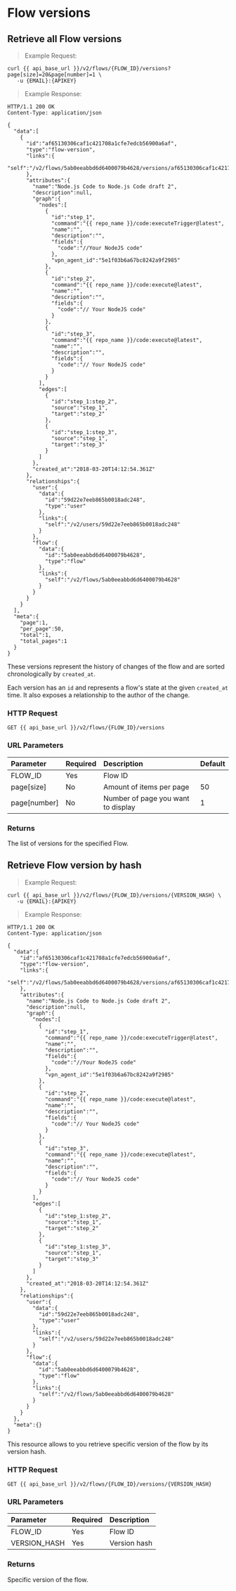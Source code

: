 # Flow versions

## Retrieve all Flow versions

> Example Request:

```shell
curl {{ api_base_url }}/v2/flows/{FLOW_ID}/versions?page[size]=20&page[number]=1 \
   -u {EMAIL}:{APIKEY}
```

> Example Response:

```http
HTTP/1.1 200 OK
Content-Type: application/json

{
  "data":[
    {
      "id":"af65130306caf1c421708a1cfe7edcb56900a6af",
      "type":"flow-version",
      "links":{
        "self":"/v2/flows/5ab0eeabbd6d6400079b4628/versions/af65130306caf1c421708a1cfe7edcb56900a6af"
      },
      "attributes":{
        "name":"Node.js Code to Node.js Code draft 2",
        "description":null,
        "graph":{
          "nodes":[
            {
              "id":"step_1",
              "command":"{{ repo_name }}/code:executeTrigger@latest",
              "name":"",
              "description":"",
              "fields":{
                "code":"//Your NodeJS code"
              },
              "vpn_agent_id":"5e1f03b6a67bc8242a9f2985"
            },
            {
              "id":"step_2",
              "command":"{{ repo_name }}/code:execute@latest",
              "name":"",
              "description":"",
              "fields":{
                "code":"// Your NodeJS code"
              }
            },
            {
              "id":"step_3",
              "command":"{{ repo_name }}/code:execute@latest",
              "name":"",
              "description":"",
              "fields":{
                "code":"// Your NodeJS code"
              }
            }
          ],
          "edges":[
            {
              "id":"step_1:step_2",
              "source":"step_1",
              "target":"step_2"
            },
            {
              "id":"step_1:step_3",
              "source":"step_1",
              "target":"step_3"
            }
          ]
        },
        "created_at":"2018-03-20T14:12:54.361Z"
      },
      "relationships":{
        "user":{
          "data":{
            "id":"59d22e7eeb865b0018adc248",
            "type":"user"
          },
          "links":{
            "self":"/v2/users/59d22e7eeb865b0018adc248"
          }
        },
        "flow":{
          "data":{
            "id":"5ab0eeabbd6d6400079b4628",
            "type":"flow"
          },
          "links":{
            "self":"/v2/flows/5ab0eeabbd6d6400079b4628"
          }
        }
      }
    }
  ],
  "meta":{
    "page":1,
    "per_page":50,
    "total":1,
    "total_pages":1
  }
}
```

These versions represent the history of changes of the flow and are sorted chronologically by `created_at`.

Each version has an `id` and represents a flow's state at the given `created_at` time.
It also exposes a relationship to the author of the change.

### HTTP Request

`GET {{ api_base_url }}/v2/flows/{FLOW_ID}/versions`

### URL Parameters

| Parameter      | Required | Description                        | Default |
| :------------- | :------- | :----------------------------------| :------ |
| FLOW_ID        | Yes      | Flow ID                    |         |
| page\[size\]   | No       | Amount of items per page           | 50      |
| page\[number\] | No       | Number of page you want to display | 1       |


### Returns

The list of versions for the specified Flow.

## Retrieve Flow version by hash

> Example Request:

```shell
curl {{ api_base_url }}/v2/flows/{FLOW_ID}/versions/{VERSION_HASH} \
   -u {EMAIL}:{APIKEY}
```

> Example Response:

```http
HTTP/1.1 200 OK
Content-Type: application/json

{
  "data":{
    "id":"af65130306caf1c421708a1cfe7edcb56900a6af",
    "type":"flow-version",
    "links":{
      "self":"/v2/flows/5ab0eeabbd6d6400079b4628/versions/af65130306caf1c421708a1cfe7edcb56900a6af"
    },
    "attributes":{
      "name":"Node.js Code to Node.js Code draft 2",
      "description":null,
      "graph":{
        "nodes":[
          {
            "id":"step_1",
            "command":"{{ repo_name }}/code:executeTrigger@latest",
            "name":"",
            "description":"",
            "fields":{
              "code":"//Your NodeJS code"
            },
            "vpn_agent_id":"5e1f03b6a67bc8242a9f2985"
          },
          {
            "id":"step_2",
            "command":"{{ repo_name }}/code:execute@latest",
            "name":"",
            "description":"",
            "fields":{
              "code":"// Your NodeJS code"
            }
          },
          {
            "id":"step_3",
            "command":"{{ repo_name }}/code:execute@latest",
            "name":"",
            "description":"",
            "fields":{
              "code":"// Your NodeJS code"
            }
          }
        ],
        "edges":[
          {
            "id":"step_1:step_2",
            "source":"step_1",
            "target":"step_2"
          },
          {
            "id":"step_1:step_3",
            "source":"step_1",
            "target":"step_3"
          }
        ]
      },
      "created_at":"2018-03-20T14:12:54.361Z"
    },
    "relationships":{
      "user":{
        "data":{
          "id":"59d22e7eeb865b0018adc248",
          "type":"user"
        },
        "links":{
          "self":"/v2/users/59d22e7eeb865b0018adc248"
        }
      },
      "flow":{
        "data":{
          "id":"5ab0eeabbd6d6400079b4628",
          "type":"flow"
        },
        "links":{
          "self":"/v2/flows/5ab0eeabbd6d6400079b4628"
        }
      }
    }
  },
  "meta":{}
}
```

This resource allows to you retrieve specific version of the flow by its version hash.

### HTTP Request

`GET {{ api_base_url }}/v2/flows/{FLOW_ID}/versions/{VERSION_HASH}`

### URL Parameters

| Parameter    | Required | Description     |
| :----------- | :------- | :-------------- |
| FLOW_ID      | Yes      | Flow ID |
| VERSION_HASH | Yes      | Version hash    |

### Returns

Specific version of the flow.
